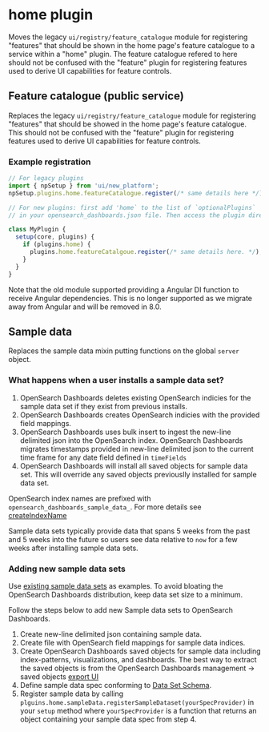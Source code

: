 # home plugin

Moves the legacy `ui/registry/feature_catalogue` module for registering "features" that should be shown in the home page's feature catalogue to a service within a "home" plugin. The feature catalogue refered to here should not be confused with the "feature" plugin for registering features used to derive UI capabilities for feature controls.

## Feature catalogue (public service)

Replaces the legacy `ui/registry/feature_catalogue` module for registering "features" that should be showed in the home
page's feature catalogue. This should not be confused with the "feature" plugin for registering features used to derive
UI capabilities for feature controls.

### Example registration

```ts
// For legacy plugins
import { npSetup } from 'ui/new_platform';
npSetup.plugins.home.featureCatalogue.register(/* same details here */);

// For new plugins: first add 'home` to the list of `optionalPlugins`
// in your opensearch_dashboards.json file. Then access the plugin directly in `setup`:

class MyPlugin {
  setup(core, plugins) {
    if (plugins.home) {
      plugins.home.featureCatalgoue.register(/* same details here. */);
    }
  }
}
```

Note that the old module supported providing a Angular DI function to receive Angular dependencies. This is no longer supported as we migrate away from Angular and will be removed in 8.0.

## Sample data

Replaces the sample data mixin putting functions on the global `server` object.

### What happens when a user installs a sample data set?

1. OpenSearch Dashboards deletes existing OpenSearch indicies for the sample data set if they exist from previous installs.
2. OpenSearch Dashboards creates OpenSearch indicies with the provided field mappings.
3. OpenSearch Dashboards uses bulk insert to ingest the new-line delimited json into the OpenSearch index. OpenSearch Dashboards migrates timestamps provided in new-line delimited json to the current time frame for any date field defined in `timeFields`
4. OpenSearch Dashboards will install all saved objects for sample data set. This will override any saved objects previouslly installed for sample data set.

OpenSearch index names are prefixed with `opensearch_dashboards_sample_data_`. For more details see [createIndexName](/src/plugins/home/server/services/sample_data/lib/create_index_name.js)

Sample data sets typically provide data that spans 5 weeks from the past and 5 weeks into the future so users see data relative to `now` for a few weeks after installing sample data sets.

### Adding new sample data sets

Use [existing sample data sets](/src/plugins/home/server/services/sample_data/data-sets) as examples.
To avoid bloating the OpenSearch Dashboards distribution, keep data set size to a minimum.

Follow the steps below to add new Sample data sets to OpenSearch Dashboards.

1. Create new-line delimited json containing sample data.
2. Create file with OpenSearch field mappings for sample data indices.
3. Create OpenSearch Dashboards saved objects for sample data including index-patterns, visualizations, and dashboards. The best way to extract the saved objects is from the OpenSearch Dashboards management -> saved objects [export UI](https://www.opensearch.org/guide/en/kibana/current/managing-saved-objects.html#_export)
4. Define sample data spec conforming to [Data Set Schema](/src/plugins/home/server/services/sample_data/lib/sample_dataset_registry_types.ts).
5. Register sample data by calling `plguins.home.sampleData.registerSampleDataset(yourSpecProvider)` in your `setup` method where `yourSpecProvider` is a function that returns an object containing your sample data spec from step 4.
